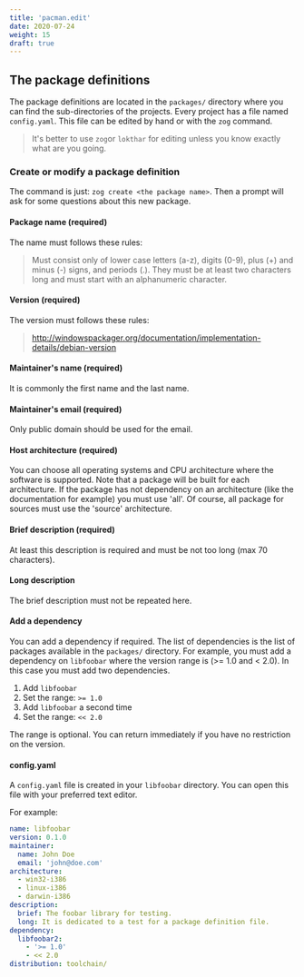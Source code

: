 ```yaml
---
title: 'pacman.edit'
date: 2020-07-24
weight: 15
draft: true
---
```


## The package definitions

The package definitions are located in the `packages/` directory where you can
find the sub-directories of the projects. Every project has a file named
`config.yaml`. This file can be edited by hand or with the `zog` command.

> It's better to use `zog`or `lokthar` for editing unless you know exactly
> what are you going.

### Create or modify a package definition

The command is just: `zog create <the package name>`.
Then a prompt will ask for some questions about this new package.

#### Package name (required)

The name must follows these rules:

> Must consist only of lower case letters (a-z), digits (0-9), plus (+)
> and minus (-) signs, and periods (.). They must be at least two
> characters long and must start with an alphanumeric character.

#### Version (required)

The version must follows these rules:

> http://windowspackager.org/documentation/implementation-details/debian-version

#### Maintainer's name (required)

It is commonly the first name and the last name.

#### Maintainer's email (required)

Only public domain should be used for the email.

#### Host architecture (required)

You can choose all operating systems and CPU architecture where the software is
supported. Note that a package will be built for each architecture. If the
package has not dependency on an architecture (like the documentation for
example) you must use 'all'. Of course, all package for sources must use the
'source' architecture.

#### Brief description (required)

At least this description is required and must be not too long (max 70
characters).

#### Long description

The brief description must not be repeated here.

#### Add a dependency

You can add a dependency if required. The list of dependencies is the list of
packages available in the `packages/` directory.
For example, you must add a dependency on `libfoobar` where the version range is
(>= 1.0 and < 2.0). In this case you must add two dependencies.

1. Add `libfoobar`
2. Set the range: `>= 1.0`
3. Add `libfoobar` a second time
4. Set the range: `<< 2.0`

The range is optional. You can return immediately if you have no restriction
on the version.

#### config.yaml

A `config.yaml` file is created in your `libfoobar` directory. You can open this
file with your preferred text editor.

For example:

```yaml
name: libfoobar
version: 0.1.0
maintainer:
  name: John Doe
  email: 'john@doe.com'
architecture:
  - win32-i386
  - linux-i386
  - darwin-i386
description:
  brief: The foobar library for testing.
  long: It is dedicated to a test for a package definition file.
dependency:
  libfoobar2:
    - '>= 1.0'
    - << 2.0
distribution: toolchain/
```
